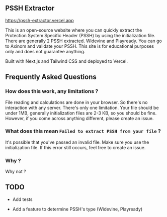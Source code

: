 
## PSSH Extractor

https://pssh-extractor.vercel.app

This is an open-source website where you can quickly extract the Protection System Specific Header (PSSH) by using the initialization file. There are generally 2 PSSH extracted. Widevine and Playready. You can go to Axinom and validate your PSSH. This site is for educational purposes only and does not guarantee anything.

Built with Next.js and Tailwind CSS and deployed to Vercel.



## Frequently Asked Questions

### How does this work, any limitations ?

File reading and calculations are done in your browser. So there's no interaction with any server. There's only one limitation. Your file should be under 1MB, generally initialization files are 2-3 KB, so you should be fine. However, if you come across anything different, please create an issue. 

### What does this mean `Failed to extract PSSH from your file` ?

It's possible that you've passed an invalid file. Make sure you use the initialization file. If this error still occurs, feel free to create an issue.

### Why ?

Why not ?



## TODO

- Add tests

- Add a feature to determine PSSH's type (Widevine, Playready)

